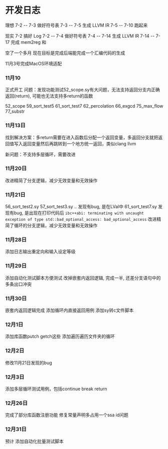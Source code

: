 # 开发日志

理想
7-2 -- 7-3 做好符号表
7-3 -- 7-5 生成 LLVM IR
7-5 -- 7-10 跑起来

现实
7-2 搞好 Log
7-2 -- 7-4 做好符号表
7-4 -- 7-14 生成 LLVM IR
7-14 -- 7-17 完成 mem2reg 和

空了一个多月
现在目标是完成后端能完成一个汇编代码的生成

11月3号完成MacOS环境适配


### 11月10
正式开工
问题：发现功能测试52_scope.sy有大问题，无法支持返回分支内正确返回(return), 可能也无法支持多return的函数

52_scope 59_sort_test5 61_sort_test7 62_percolation 66_exgcd 75_max_flow 77_substr

### 11月13日
找到解决方案：多return需要在进入函数后分配一个返回变量，多返回分支就把返回值写入返回变量然后再跳转到一个地方统一返回，类似clang llvm

新问题：不支持多层循环，需要改进

### 11月20日
改进精简了分支逻辑，减少无效变量和无效操作

### 11月21日
56_sort_test2.sy 57_sort_test3.sy .. 发现有bug, 是在LVal中
61_sort_test7.sy 发现有bug, 是出现在打印代码后
```ibc++abi: terminating with uncaught exception of type std::bad_optional_access: bad_optional_access```
改进精简了循环的分支逻辑，减少无效变量和无效操作


### 11月28日
添加日志输出重定向和输入设定等级

### 11月29日
添加自动化测试脚本方便测试
改掉嵌套内返回逻辑, 完成一半, 还差分支语句中的多条出口冲突

### 11月30日
嵌套内返回逻辑完成
添加循环内直接返回用例
添加sy转c文件脚本

### 12月1日
添加库函数putch getch这些
添加遍历遍历文件夹的循环

### 12月2日
修改11月21日发现的bug

### 12月3日
添加多层循环测试用例，包括continue break return

### 12月26日
完成了部分库函数注册功能
修复常量声明多占用一个ssa id问题

### 12月31日
预计 添加自动化批量测试脚本
